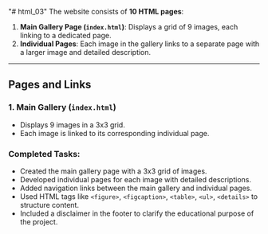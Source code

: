 "# html_03" 
The website consists of **10 HTML pages**:
1. **Main Gallery Page (`index.html`)**: Displays a grid of 9 images, each linking to a dedicated page.
2. **Individual Pages**: Each image in the gallery links to a separate page with a larger image and detailed description.

---

## **Pages and Links**

### 1. Main Gallery (`index.html`)
- Displays 9 images in a 3x3 grid.
- Each image is linked to its corresponding individual page.
### Completed Tasks:
- Created the main gallery page with a 3x3 grid of images.
- Developed individual pages for each image with detailed descriptions.
- Added navigation links between the main gallery and individual pages.
- Used HTML tags like `<figure>`, `<figcaption>`, `<table>`, `<ul>`, `<details>` to structure content.
- Included a disclaimer in the footer to clarify the educational purpose of the project.
